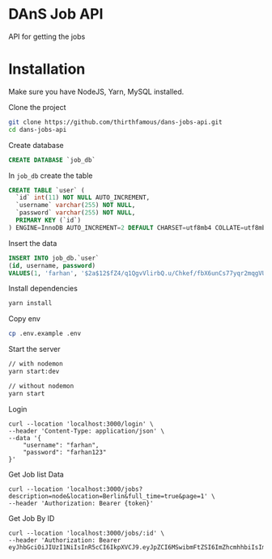 # DAnS Job API

API for getting the jobs

# Installation

Make sure you have NodeJS, Yarn, MySQL installed.

Clone the project 

```bash
git clone https://github.com/thirthfamous/dans-jobs-api.git
cd dans-jobs-api
```

Create database

```sql
CREATE DATABASE `job_db`
```

In `job_db` create the table

```sql
CREATE TABLE `user` (
  `id` int(11) NOT NULL AUTO_INCREMENT,
  `username` varchar(255) NOT NULL,
  `password` varchar(255) NOT NULL,
  PRIMARY KEY (`id`)
) ENGINE=InnoDB AUTO_INCREMENT=2 DEFAULT CHARSET=utf8mb4 COLLATE=utf8mb4_general_ci;
```

Insert the data 

```sql
INSERT INTO job_db.`user`
(id, username, password)
VALUES(1, 'farhan', '$2a$12$fZ4/q1QgvVlirbQ.u/Chkef/fbX6unCs77yqr2mqgVUP9DRiDIG7u');
```

Install dependencies

```bash
yarn install
```

Copy env

```bash
cp .env.example .env
```

Start the server
```bash
// with nodemon
yarn start:dev

// without nodemon
yarn start
```

Login

```curl
curl --location 'localhost:3000/login' \
--header 'Content-Type: application/json' \
--data '{
    "username": "farhan",
    "password": "farhan123"
}'
```

Get Job list Data

```curl
curl --location 'localhost:3000/jobs?description=node&location=Berlin&full_time=true&page=1' \
--header 'Authorization: Bearer {token}'
```

Get Job By ID

```curl
curl --location 'localhost:3000/jobs/:id' \
--header 'Authorization: Bearer eyJhbGciOiJIUzI1NiIsInR5cCI6IkpXVCJ9.eyJpZCI6MSwibmFtZSI6ImZhcmhhbiIsImlhdCI6MTY3OTM3NTYxOX0.JanbaAkVGaWxbk0Gr0ERtY8H_TuxD4AauSNpdu_opN4'
```
